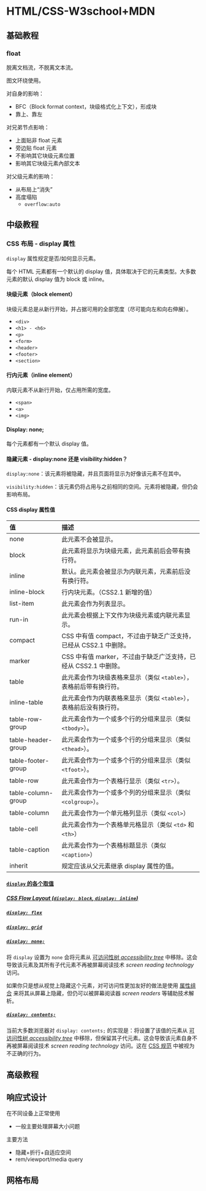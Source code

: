 # HTML/CSS-W3school+MDN

## 基础教程

### float

脱离文档流，不脱离文本流。

图文环绕使用。

对自身的影响：

- BFC（Block format context，块级格式化上下文），形成块
- 靠上、靠左

对兄弟节点影响：

- 上面贴非 float 元素
- 旁边贴 float 元素
- 不影响其它块级元素位置
- 影响其它块级元素內部文本

对父级元素的影响：

- 从布局上“消失”
- 高度塌陷
  - `overflow:auto`

## 中级教程

### CSS 布局 - display 属性

`display` 属性规定是否/如何显示元素。

每个 HTML 元素都有一个默认的 display 值，具体取决于它的元素类型。大多数元素的默认 display 值为 block 或 inline。

#### 块级元素（block element）

块级元素总是从新行开始，并占据可用的全部宽度（尽可能向左和向右伸展）。

- `<div>`
- `<h1> - <h6>`
- `<p>`
- `<form>`
- `<header>`
- `<footer>`
- `<section>`

#### 行内元素（inline element）

内联元素不从新行开始，仅占用所需的宽度。

- `<span>`
- `<a>`
- `<img>`

#### Display: none;

每个元素都有一个默认 display 值。

#### 隐藏元素 - display:none 还是 visibility:hidden？

`display:none`：该元素将被隐藏，并且页面将显示为好像该元素不在其中。

`visibility:hidden`：该元素仍将占用与之前相同的空间。元素将被隐藏，但仍会影响布局。

#### CSS display 属性值

| 值                 | 描述                                                         |
| :----------------- | :----------------------------------------------------------- |
| none               | 此元素不会被显示。                                           |
| block              | 此元素将显示为块级元素，此元素前后会带有换行符。             |
| inline             | 默认。此元素会被显示为内联元素，元素前后没有换行符。         |
| inline-block       | 行内块元素。（CSS2.1 新增的值）                              |
| list-item          | 此元素会作为列表显示。                                       |
| run-in             | 此元素会根据上下文作为块级元素或内联元素显示。               |
| compact            | CSS 中有值 compact，不过由于缺乏广泛支持，已经从 CSS2.1 中删除。 |
| marker             | CSS 中有值 marker，不过由于缺乏广泛支持，已经从 CSS2.1 中删除。 |
| table              | 此元素会作为块级表格来显示（类似 `<table>`），表格前后带有换行符。 |
| inline-table       | 此元素会作为内联表格来显示（类似 `<table>`），表格前后没有换行符。 |
| table-row-group    | 此元素会作为一个或多个行的分组来显示（类似 `<tbody>`）。     |
| table-header-group | 此元素会作为一个或多个行的分组来显示（类似 `<thead>`）。     |
| table-footer-group | 此元素会作为一个或多个行的分组来显示（类似 `<tfoot>`）。     |
| table-row          | 此元素会作为一个表格行显示（类似 `<tr>`）。                  |
| table-column-group | 此元素会作为一个或多个列的分组来显示（类似 `<colgroup>`）。  |
| table-column       | 此元素会作为一个单元格列显示（类似 `<col>`）                 |
| table-cell         | 此元素会作为一个表格单元格显示（类似 `<td>` 和 `<th>`）      |
| table-caption      | 此元素会作为一个表格标题显示（类似 `<caption>`）             |
| inherit            | 规定应该从父元素继承 display 属性的值。                      |

#### [`display` 的各个取值](https://developer.mozilla.org/zh-CN/docs/Web/CSS/display#%E6%8C%87%E5%8D%97%E5%92%8C%E7%A4%BA%E4%BE%8B)

##### [CSS Flow Layout (`display: block`, `display: inline`)](https://developer.mozilla.org/zh-CN/docs/Web/CSS/display#css_flow_layout_display_block_display_inline)

##### [`display: flex`](https://developer.mozilla.org/zh-CN/docs/Web/CSS/display#display_flex)

##### [`display: grid`](https://developer.mozilla.org/zh-CN/docs/Web/CSS/display#display_grid)

##### [`display: none;`](https://developer.mozilla.org/zh-CN/docs/Web/CSS/display#display_none)

将 `display` 设置为 `none` 会将元素从 [可访问性树 *accessibility tree*](https://developer.mozilla.org/zh-CN/docs/Learn/Accessibility/What_is_accessibility#accessibility_apis) 中移除。这会导致该元素及其所有子代元素不再被屏幕阅读技术 *screen reading technology* 访问。

如果你只是想从视觉上隐藏这个元素，对可访问性更加友好的做法是使用 [属性组合](https://gomakethings.com/hidden-content-for-better-a11y/#hiding-the-link) 来将其从屏幕上隐藏，但仍可以被屏幕阅读器 *screen readers* 等辅助技术解析。

##### [`display: contents;`](https://developer.mozilla.org/zh-CN/docs/Web/CSS/display#display_contents)

当前大多数浏览器对 `display: contents;` 的实现是：将设置了该值的元素从 [可访问性树 *accessibility tree*](https://developer.mozilla.org/zh-CN/docs/Learn/Accessibility/What_is_accessibility#accessibility_apis) 中移除，但保留其子代元素。这会导致该元素自身不再被屏幕阅读技术 *screen reading technology* 访问。这在 [CSS 规范](https://drafts.csswg.org/css-display/#valdef-display-contents) 中被视为不正确的行为。





## 高级教程



## 响应式设计

在不同设备上正常使用

- 一般主要处理屏幕大小问题

主要方法

- 隐藏+折行+自适应空间
- rem/viewport/media query

## 网格布局

